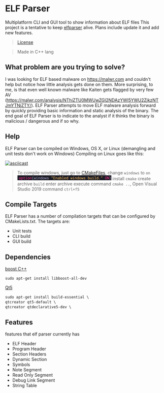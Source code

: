 # ELF Parser
Multiplatform CLI and GUI tool to show information about ELF files
This project is a tentative to keep [elfparser](https://github.com/jacob-baines/elfparser) alive. Plans include update it and add new features.

> [License](LICENSE)

> Made in C++ lang
## What problem are you trying to solve?
I was looking for ELF based malware on https://malwr.com and couldn't help but notice how little analysis gets done on them. More surprising, to me, is that even well known malware like Kaiten gets flagged by very few AV (https://malwr.com/analysis/NThiZTU0MWUwZGI2NDAzYWI5YWU2ZjkzNTJmYTNjZTY/). ELF Parser attempts to move ELF malware analysis forward by quickly providing basic information and static analysis of the binary. The end goal of ELF Parser is to indicate to the analyst if it thinks the binary is malicious / dangerous and if so why.

## Help

ELF Parser can be compiled on Windows, OS X, or Linux (demangling and unit tests don't work on Windows) Compiling on Linux goes like this:

[![asciicast](https://asciinema.org/a/444072.svg)](https://asciinema.org/a/444072)


>To compile windows, just go to [CMakeFiles](CMakeLists.txt), change `windows` to `on`
![Windows](assets/compiler_windows.png) install `cmake` create archive `build` enter archive 
execute command `cmake ..`, Open Visual Studio 2019 command `ctrl+f5`

## Compile Targets
ELF Parser has a number of compilation targets that can be configured by CMakeLists.txt. The targets are:
* Unit tests
* CLI build
* GUI build

## Dependencies

[boost C++](http://robots.uc3m.es/installation-guides/install-boost.html#install-boost-windows)
```
sudo apt-get install libboost-all-dev

```

[Qt5](https://www.qt.io/download-open-source)
``` 
sudo apt-get install build-essential \
qtcreator qt5-default \
qtcreator qtdeclarative5-dev \
```
## Features
features that elf parser currently has

* ELF Header 
* Program Header
* Section Headers
* Dynamic Section
* Symbols
* Note Segment
* Read Only Segment
* Debug Link Segment
* String Table
